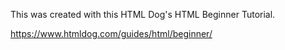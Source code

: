 This was created with this HTML Dog's HTML Beginner Tutorial.

https://www.htmldog.com/guides/html/beginner/
